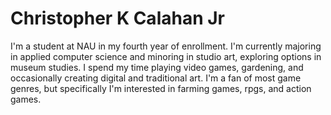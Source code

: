 # Christopher K Calahan Jr
I'm a student at NAU in my fourth year of enrollment. I'm currently majoring in applied computer science and minoring in studio art,
exploring options in museum studies. I spend my time playing video games, gardening, and occasionally creating digital and traditional art.
I'm a fan of most game genres, but specifically I'm interested in farming games, rpgs, and action games.
